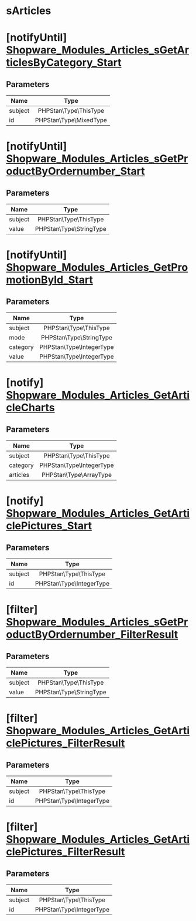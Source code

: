 # sArticles

# [notifyUntil] [Shopware_Modules_Articles_sGetArticlesByCategory_Start](https://github.com/shopware/shopware/blob/5.6/engine/Shopware/Core/sArticles.php#L465)

## Parameters

| Name        | Type           |
| ------------- |:-------------:|
| subject        | PHPStan\Type\ThisType           |
| id        | PHPStan\Type\MixedType           |


# [notifyUntil] [Shopware_Modules_Articles_sGetProductByOrdernumber_Start](https://github.com/shopware/shopware/blob/5.6/engine/Shopware/Core/sArticles.php#L1225)

## Parameters

| Name        | Type           |
| ------------- |:-------------:|
| subject        | PHPStan\Type\ThisType           |
| value        | PHPStan\Type\StringType           |


# [notifyUntil] [Shopware_Modules_Articles_GetPromotionById_Start](https://github.com/shopware/shopware/blob/5.6/engine/Shopware/Core/sArticles.php#L1255)

## Parameters

| Name        | Type           |
| ------------- |:-------------:|
| subject        | PHPStan\Type\ThisType           |
| mode        | PHPStan\Type\StringType           |
| category        | PHPStan\Type\IntegerType           |
| value        | PHPStan\Type\IntegerType           |
# [notify] [Shopware_Modules_Articles_GetArticleCharts](https://github.com/shopware/shopware/blob/5.6/engine/Shopware/Core/sArticles.php#L679)

## Parameters

| Name        | Type           |
| ------------- |:-------------:|
| subject        | PHPStan\Type\ThisType           |
| category        | PHPStan\Type\IntegerType           |
| articles        | PHPStan\Type\ArrayType           |


# [notify] [Shopware_Modules_Articles_GetArticlePictures_Start](https://github.com/shopware/shopware/blob/5.6/engine/Shopware/Core/sArticles.php#L1412)

## Parameters

| Name        | Type           |
| ------------- |:-------------:|
| subject        | PHPStan\Type\ThisType           |
| id        | PHPStan\Type\IntegerType           |
# [filter] [Shopware_Modules_Articles_sGetProductByOrdernumber_FilterResult](https://github.com/shopware/shopware/blob/5.6/engine/Shopware/Core/sArticles.php#L1234)

## Parameters

| Name        | Type           |
| ------------- |:-------------:|
| subject        | PHPStan\Type\ThisType           |
| value        | PHPStan\Type\StringType           |


# [filter] [Shopware_Modules_Articles_GetArticlePictures_FilterResult](https://github.com/shopware/shopware/blob/5.6/engine/Shopware/Core/sArticles.php#L1425)

## Parameters

| Name        | Type           |
| ------------- |:-------------:|
| subject        | PHPStan\Type\ThisType           |
| id        | PHPStan\Type\IntegerType           |


# [filter] [Shopware_Modules_Articles_GetArticlePictures_FilterResult](https://github.com/shopware/shopware/blob/5.6/engine/Shopware/Core/sArticles.php#L1478)

## Parameters

| Name        | Type           |
| ------------- |:-------------:|
| subject        | PHPStan\Type\ThisType           |
| id        | PHPStan\Type\IntegerType           |

